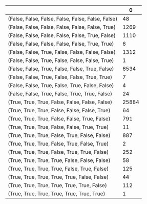 |                                                   |     0 |
|---------------------------------------------------|-------|
| (False, False, False, False, False, False, False) |    48 |
| (False, False, False, False, False, False, True)  |  1269 |
| (False, False, False, False, False, True, False)  |  1110 |
| (False, False, False, False, False, True, True)   |     6 |
| (False, False, True, False, False, False, False)  |  1312 |
| (False, False, True, False, False, False, True)   |     1 |
| (False, False, True, False, False, True, False)   |  6534 |
| (False, False, True, False, False, True, True)    |     7 |
| (False, False, True, False, True, False, False)   |     4 |
| (False, False, True, False, True, True, False)    |    24 |
| (True, True, True, False, False, False, False)    | 25884 |
| (True, True, True, False, False, False, True)     |    64 |
| (True, True, True, False, False, True, False)     |   791 |
| (True, True, True, False, False, True, True)      |    11 |
| (True, True, True, False, True, False, False)     |   887 |
| (True, True, True, False, True, False, True)      |     2 |
| (True, True, True, False, True, True, False)      |   252 |
| (True, True, True, True, False, False, False)     |    58 |
| (True, True, True, True, False, True, False)      |   125 |
| (True, True, True, True, True, False, False)      |    44 |
| (True, True, True, True, True, True, False)       |   112 |
| (True, True, True, True, True, True, True)        |     1 |